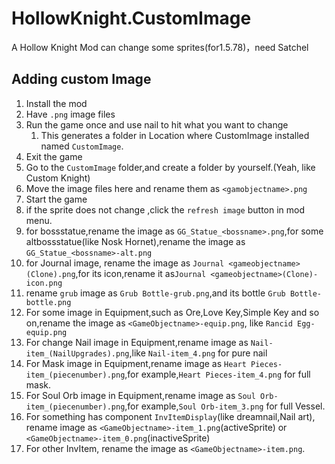 # HollowKnight.CustomImage
A Hollow Knight Mod can change some sprites(for1.5.78)，need Satchel
## Adding custom Image
1. Install the mod
2. Have `.png` image files
3. Run the game once and use nail to hit what you want to change
    1. This generates a folder in Location where CustomImage installed named `CustomImage`.
4. Exit the game
5. Go to the `CustomImage` folder,and create a folder by yourself.(Yeah, like Custom Knight)
6. Move the image files here and rename them as `<gamobjectname>.png`
7. Start the game
8. if the sprite does not change ,click the `refresh image` button in mod menu.
9. for bossstatue,rename the image as `GG_Statue_<bossname>.png`,for some altbossstatue(like Nosk Hornet),rename the image as `GG_Statue_<bossname>-alt.png`
10. for Journal image, rename the image as `Journal <gameobjectname>(Clone).png`,for its icon,rename it as`Journal <gameobjectname>(Clone)-icon.png`
11. rename `grub` image as `Grub Bottle-grub.png`,and its bottle `Grub Bottle-bottle.png`
12. For some image in Equipment,such as Ore,Love Key,Simple Key and so on,rename the image as `<GameObjectname>-equip.png`, like `Rancid Egg-equip.png`
13. For change Nail image in Equipment,rename image as `Nail-item_(NailUpgrades).png`,like `Nail-item_4.png` for pure nail
14. For Mask image in Equipment,rename image as `Heart Pieces-item_(piecenumber).png`,for example,`Heart Pieces-item_4.png` for full mask.
15. For Soul Orb image in Equipment,rename image as `Soul Orb-item_(piecenumber).png`,for example,`Soul Orb-item_3.png` for full Vessel.
16. For something has component `InvItemDisplay`(like dreamnail,Nail art), rename image as `<GameObjectname>-item_1.png`(activeSprite) or `<GameObjectname>-item_0.png`(inactiveSprite)
16. For other InvItem, rename the image as `<GameObjectname>-item.png`. 

